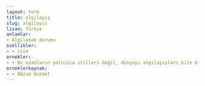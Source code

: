 ```yaml
---
layout: term
title: algılayış
slug: algilayis
lisan: Türkçe
anlamlar:
- Algılamak durumu
ozellikler:
- - isim
ornekler:
- - Bu ozanların yalnızca stilleri değil, dünyayı algılayışları bile birbirinden çok farklı.
orneklerkaynak:
- - Nâzım Hikmet
---
```

